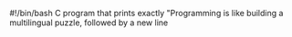 #!/bin/bash
C program that prints exactly "Programming is like building a multilingual puzzle, followed by a new line
